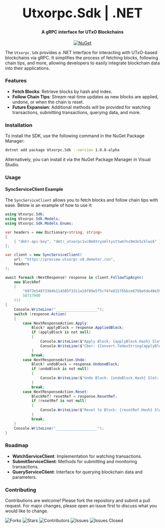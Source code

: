 <div align="center">
  <h1 style="font-size: 3em;">Utxorpc.Sdk | .NET</h1>
  <h4>A gRPC interface for UTxO Blockchains</h4>
</div>
<div align="center">
  <a href="https://www.nuget.org/packages/Utxorpc.Sdk/">
    <img src="https://img.shields.io/nuget/v/Utxorpc.Sdk.svg" alt="NuGet">
  </a>
</div>

The `Utxorpc.Sdk` provides a .NET interface for interacting with UTxO-based blockchains via gRPC. It simplifies the process of fetching blocks, following chain tips, and more, allowing developers to easily integrate blockchain data into their applications.

### Features

- **Fetch Blocks**: Retrieve blocks by hash and index.
- **Follow Chain Tips**: Stream real-time updates as new blocks are applied, undone, or when the chain is reset.
- **Future Expansion**: Additional methods will be provided for watching transactions, submitting transactions, querying data, and more.

### Installation

To install the SDK, use the following command in the NuGet Package Manager:

```bash
dotnet add package Utxorpc.Sdk --version 1.0.0-alpha
```

Alternatively, you can install it via the NuGet Package Manager in Visual Studio.

### Usage

#### SyncServiceClient Example

The `SyncServiceClient` allows you to fetch blocks and follow chain tips with ease. Below is an example of how to use it:

```csharp
using Utxorpc.Sdk;
using Utxorpc.Sdk.Models;
using Utxorpc.Sdk.Models.Enums;

var headers = new Dictionary<string, string>
{
    { "dmtr-api-key", "dmtr_utxorpc1vc0m93rynmltysttwm7ns9m3n5cklws6" },
};

var client = new SyncServiceClient(
    url: "https://preview.utxorpc-v0.demeter.run",
    headers
);

await foreach (NextResponse? response in client.FollowTipAsync(
    new BlockRef
    (
        "b977e548f3364b114505f3311a10f89e5f5cf47e815765bce6750a5de48e5951",
        58717900
    )))
{
    Console.WriteLine("___________________");
    switch (response.Action)
    {
        case NextResponseAction.Apply:
            Block? applyBlock = response.AppliedBlock;
            if (applyBlock is not null)
            {
                Console.WriteLine($"Apply Block: {applyBlock.Hash} Slot: {applyBlock.Slot}");
                Console.WriteLine($"Cbor: {Convert.ToHexString(applyBlock.NativeBytes ?? [])}");
            }
            break;
        case NextResponseAction.Undo:
            Block? undoBlock = response.UndoneBlock;
            if (undoBlock is not null)
            {
                Console.WriteLine($"Undo Block: {undoBlock.Hash} Slot: {undoBlock.Slot}");
            }
            break;
        case NextResponseAction.Reset:
            BlockRef? resetRef = response.ResetRef;
            if (resetRef is not null)
            {
                Console.WriteLine($"Reset to Block: {resetRef.Hash} Slot: {resetRef.Index}");
            }
            break;
    }
    Console.WriteLine("___________________");
}


```

### Roadmap

- **WatchServiceClient**: Implementation for watching transactions.
- **SubmitServiceClient**: Methods for submitting and monitoring transactions.
- **QueryServiceClient**: Interface for querying blockchain data and parameters.

### Contributing

Contributions are welcome! Please fork the repository and submit a pull request. For major changes, please open an issue first to discuss what you would like to change.

![Forks](https://img.shields.io/github/forks/utxorpc/dotnet-sdk.svg?style=social) 
![Stars](https://img.shields.io/github/stars/utxorpc/dotnet-sdk.svg?style=social) 
![Contributors](https://img.shields.io/github/contributors/utxorpc/dotnet-sdk.svg) 
![Issues](https://img.shields.io/github/issues/utxorpc/dotnet-sdk.svg) 
![Issues Closed](https://img.shields.io/github/issues-closed/utxorpc/dotnet-sdk.svg) 


